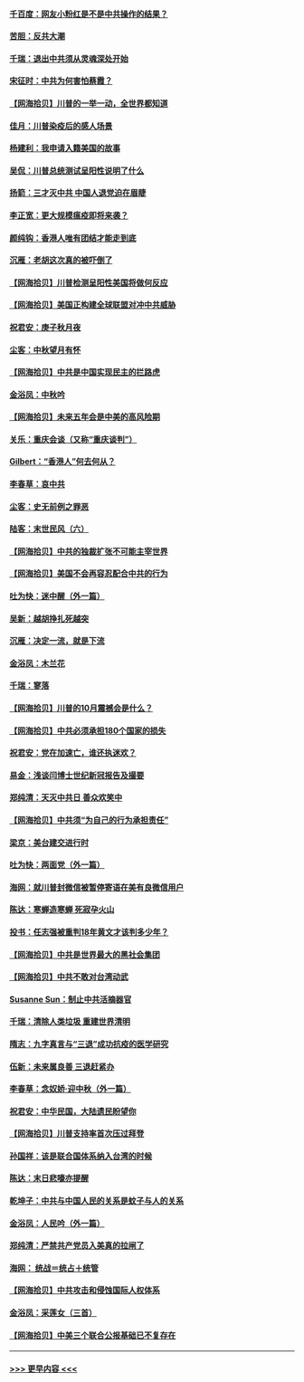 #### [千百度：网友小粉红是不是中共操作的结果？](../pages/nsc993/n12461025.md?t=10082302) 
#### [苦胆：反共大潮](../pages/nsc993/n12459469.md?t=10082302) 
#### [千瑞：退出中共须从灵魂深处开始](../pages/nsc993/n12459437.md?t=10082302) 
#### [宋征时：中共为何害怕蔡霞？](../pages/nsc993/n12459097.md?t=10082302) 
#### [【网海拾贝】川普的一举一动，全世界都知道](../pages/nsc993/n12458825.md?t=10082302) 
#### [佳月：川普染疫后的感人场景](../pages/nsc993/n12456994.md?t=10082302) 
#### [杨建利：我申请入籍美国的故事](../pages/nsc993/n12455635.md?t=10082302) 
#### [吴侃：川普总统测试呈阳性说明了什么](../pages/nsc993/n12451869.md?t=10082302) 
#### [扬箭：三才灭中共 中国人退党迫在眉睫](../pages/nsc993/n12451842.md?t=10082302) 
#### [李正宽：更大规模瘟疫即将来袭？](../pages/nsc993/n12451455.md?t=10082302) 
#### [颜纯钩：香港人唯有团结才能走到底](../pages/nsc993/n12450870.md?t=10082302) 
#### [沉雁：老胡这次真的被吓倒了](../pages/nsc993/n12449796.md?t=10082302) 
#### [【网海拾贝】川普检测呈阳性美国将做何反应](../pages/nsc993/n12449042.md?t=10082302) 
#### [【网海拾贝】美国正构建全球联盟对冲中共威胁](../pages/nsc993/n12446580.md?t=10082302) 
#### [祝君安：庚子秋月夜](../pages/nsc993/n12445870.md?t=10082302) 
#### [尘客：中秋望月有怀](../pages/nsc993/n12444632.md?t=10082302) 
#### [【网海拾贝】中共是中国实现民主的拦路虎](../pages/nsc993/n12443573.md?t=10082302) 
#### [金浴凤：中秋吟](../pages/nsc993/n12441773.md?t=10082302) 
#### [【网海拾贝】未来五年会是中美的高风险期](../pages/nsc993/n12440760.md?t=10082302) 
#### [关乐：重庆会谈（又称“重庆谈判”）](../pages/nsc993/n12437525.md?t=10082302) 
#### [Gilbert：“香港人”何去何从？](../pages/nsc993/n12435894.md?t=10082302) 
#### [李春草：哀中共](../pages/nsc993/n12435874.md?t=10082302) 
#### [尘客：史无前例之罪恶](../pages/nsc993/n12435762.md?t=10082302) 
#### [陆客：末世民风（六）](../pages/nsc993/n12435354.md?t=10082302) 
#### [【网海拾贝】中共的独裁扩张不可能主宰世界](../pages/nsc993/n12435151.md?t=10082302) 
#### [【网海拾贝】美国不会再容忍配合中共的行为](../pages/nsc993/n12433808.md?t=10082302) 
#### [吐为快：迷中醒（外一篇）](../pages/nsc993/n12433585.md?t=10082302) 
#### [吴新：越胡挣扎死越突](../pages/nsc993/n12433562.md?t=10082302) 
#### [沉雁：决定一流，就是下流](../pages/nsc993/n12432128.md?t=10082302) 
#### [金浴凤：木兰花](../pages/nsc993/n12432124.md?t=10082302) 
#### [千瑞：寥落](../pages/nsc993/n12432071.md?t=10082302) 
#### [【网海拾贝】川普的10月震撼会是什么？](../pages/nsc993/n12431624.md?t=10082302) 
#### [【网海拾贝】中共必须承担180个国家的损失](../pages/nsc993/n12428893.md?t=10082302) 
#### [祝君安：党在加速亡，谁还执迷欢？](../pages/nsc993/n12428652.md?t=10082302) 
#### [易金：浅谈闫博士世纪新冠报告及撮要](../pages/nsc993/n12426822.md?t=10082302) 
#### [郑纯清：天灭中共日 善众欢笑中](../pages/nsc993/n12426784.md?t=10082302) 
#### [【网海拾贝】中共须“为自己的行为承担责任”](../pages/nsc993/n12426067.md?t=10082302) 
#### [梁京：美台建交进行时](../pages/nsc993/n12424066.md?t=10082302) 
#### [吐为快：两面党（外一篇）](../pages/nsc993/n12424043.md?t=10082302) 
#### [海网：就川普封微信被暂停寄语在美有良微信用户](../pages/nsc993/n12424021.md?t=10082302) 
#### [陈达：寒蝉造寒蝉 死寂孕火山](../pages/nsc993/n12423958.md?t=10082302) 
#### [投书：任志强被重判18年黄文才该判多少年？](../pages/nsc993/n12423672.md?t=10082302) 
#### [【网海拾贝】中共是世界最大的黑社会集团](../pages/nsc993/n12423543.md?t=10082302) 
#### [【网海拾贝】中共不敢对台湾动武](../pages/nsc993/n12421418.md?t=10082302) 
#### [Susanne Sun：制止中共活摘器官](../pages/nsc993/n12419654.md?t=10082302) 
#### [千瑞：清除人类垃圾 重建世界清明](../pages/nsc993/n12419414.md?t=10082302) 
#### [隋志：九字真言与“三退”成功抗疫的医学研究](../pages/nsc993/n12419248.md?t=10082302) 
#### [伍新：未来属良善 三退赶紧办](../pages/nsc993/n12418496.md?t=10082302) 
#### [李春草：念奴娇·迎中秋（外一篇）](../pages/nsc993/n12418465.md?t=10082302) 
#### [祝君安：中华民国，大陆遗民盼望你](../pages/nsc993/n12418089.md?t=10082302) 
#### [【网海拾贝】川普支持率首次压过拜登](../pages/nsc993/n12418050.md?t=10082302) 
#### [孙国祥：该是联合国体系纳入台湾的时候](../pages/nsc993/n12417369.md?t=10082302) 
#### [陈达：末日悲嚎亦提醒](../pages/nsc993/n12416736.md?t=10082302) 
#### [乾坤子：中共与中国人民的关系是蚊子与人的关系](../pages/nsc993/n12416632.md?t=10082302) 
#### [金浴凤：人民吟（外一篇）](../pages/nsc993/n12416567.md?t=10082302) 
#### [郑纯清：严禁共产党员入美真的拉闸了](../pages/nsc993/n12416550.md?t=10082302) 
#### [海网： 统战＝统占＋统管](../pages/nsc993/n12416404.md?t=10082302) 
#### [【网海拾贝】中共攻击和侵蚀国际人权体系](../pages/nsc993/n12416250.md?t=10082302) 
#### [金浴凤：采莲女（三首）](../pages/nsc993/n12415517.md?t=10082302) 
#### [【网海拾贝】中美三个联合公报基础已不复存在](../pages/nsc993/n12415054.md?t=10082302) 

----
#### [ >>> 更早内容 <<< ](../indexes/nsc993-earlier.md)
